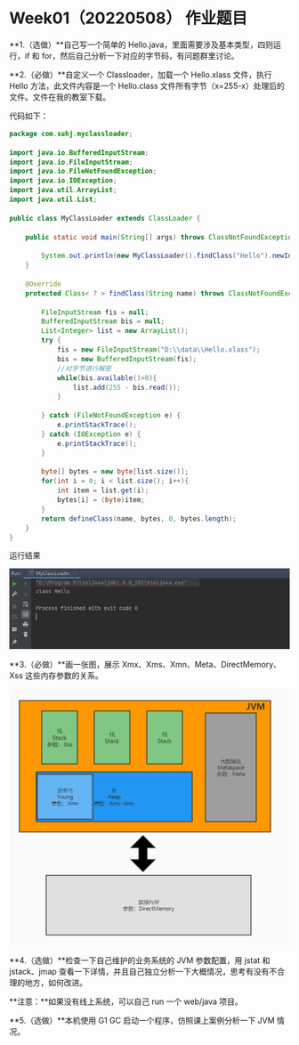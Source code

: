 # Week01（20220508） 作业题目

**1.（选做）**自己写一个简单的 Hello.java，里面需要涉及基本类型，四则运行，if 和 for，然后自己分析一下对应的字节码，有问题群里讨论。



**2.（必做）**自定义一个 Classloader，加载一个 Hello.xlass 文件，执行 Hello 方法，此文件内容是一个 Hello.class 文件所有字节（x=255-x）处理后的文件。文件在我的教室下载。

代码如下：

```java
package com.suhj.myclassloader;

import java.io.BufferedInputStream;
import java.io.FileInputStream;
import java.io.FileNotFoundException;
import java.io.IOException;
import java.util.ArrayList;
import java.util.List;

public class MyClassLoader extends ClassLoader {

    public static void main(String[] args) throws ClassNotFoundException, InstantiationException, IllegalAccessException {

        System.out.println(new MyClassLoader().findClass("Hello").newInstance().getClass());
    }

    @Override
    protected Class< ? > findClass(String name) throws ClassNotFoundException {

        FileInputStream fis = null;
        BufferedInputStream bis = null;
        List<Integer> list = new ArrayList();
        try {
            fis = new FileInputStream("D:\\data\\Hello.xlass");
            bis = new BufferedInputStream(fis);
            //对字节进行解密
            while(bis.available()>0){
                list.add(255 - bis.read());
            }

        } catch (FileNotFoundException e) {
            e.printStackTrace();
        } catch (IOException e) {
            e.printStackTrace();
        }

        byte[] bytes = new byte[list.size()];
        for(int i = 0; i < list.size(); i++){
            int item = list.get(i);
            bytes[i] = (byte)item;
        }
        return defineClass(name, bytes, 0, bytes.length);
    }
}

```

运行结果

![image-20220508201312970](picture/image-20220508201312970.png)



**3.（必做）**画一张图，展示 Xmx、Xms、Xmn、Meta、DirectMemory、Xss 这些内存参数的关系。

![JVM内存模型](picture/JVM内存模型.jpg)



**4.（选做）**检查一下自己维护的业务系统的 JVM 参数配置，用 jstat 和 jstack、jmap 查看一下详情，并且自己独立分析一下大概情况，思考有没有不合理的地方，如何改进。

**注意：**如果没有线上系统，可以自己 run 一个 web/java 项目。



**5.（选做）**本机使用 G1 GC 启动一个程序，仿照课上案例分析一下 JVM 情况。